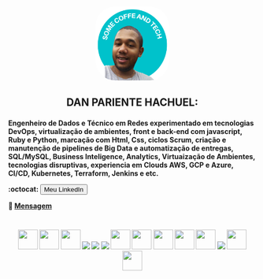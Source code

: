 <div align="center">
    <img src="Foto_Github.png" alt="hello_world" width="150px"; height="150px"; style="border-radius: 40px";> 
    
<h2><b>
    DAN PARIENTE HACHUEL: </p> </h2></div>
    Engenheiro de Dados e Técnico em Redes experimentado em tecnologias DevOps, virtualização de ambientes, front e back-end com javascript, Ruby e Python, marcação com 
    Html, Css, ciclos Scrum, criação e manutenção de pipelines de Big Data e automatização de entregas, SQL/MySQL, Business Inteligence, Analytics, Virtuaização de 
    Ambientes, tecnologias disruptivas, experiencia em Clouds AWS, GCP e  Azure, CI/CD, Kubernetes, Terraform, Jenkins e etc. </p> </p>
    
      
   :octocat:  <a href="https://www.linkedin.com/in/dan-hachuel"><button>Meu LinkedIn</button></a> 

   :email:   <a href = "mailto: dan.hachuel@gmail.com">Mensagem</a>
    
   
<h1></h1>

<div align="center">
    <img src="https://cdn.jsdelivr.net/gh/devicons/devicon/icons/vscode/vscode-original.svg"  width="40" height="40"/>
    <img src="https://cdn.jsdelivr.net/gh/devicons/devicon/icons/googlecloud/googlecloud-original.svg"  width="40" height="40"/>
    <img src="https://github.com/aws.png?s=20" width="40" height="40"/>
    <img src="https://github.com/Azure.png?s=20 width="40" height="40"/>
    <img src="https://github.com/kubernetes-client.png?s=20    width="40" height="40"/>
    <img src="https://github.com/codota.png?s=20   width="40" height="40"/>
    <img src="https://cdn.jsdelivr.net/gh/devicons/devicon/icons/html5/html5-plain-wordmark.svg"  width="40" height="40" />
    <img src="https://cdn.jsdelivr.net/gh/devicons/devicon/icons/css3/css3-plain-wordmark.svg"  width="40" height="40" /> 
    <img src="https://cdn.jsdelivr.net/gh/devicons/devicon/icons/javascript/javascript-plain.svg" width="40" height="40" />
    <img src="https://cdn.jsdelivr.net/gh/devicons/devicon/icons/nodejs/nodejs-plain.svg" width="40" height="40"/> 
    <img src="https://cdn.jsdelivr.net/gh/devicons/devicon/icons/ruby/ruby-plain-wordmark.svg" width="40" height="40" /> 
    <img src="https://github.com/hashicorp.png?s=20   width="40" height="40"/>
    <img src="https://cdn.jsdelivr.net/gh/devicons/devicon/icons/gitlab/gitlab-plain-wordmark.svg"  width="40" height="40"/>
    <img src="https://cdn.jsdelivr.net/www.jsdelivr.com/b61fc52e3e828ce0579e510be1c480c7610ef076/img/landing/github.png" width="40" height="40"/>
    
</div>

<h1></h1>

